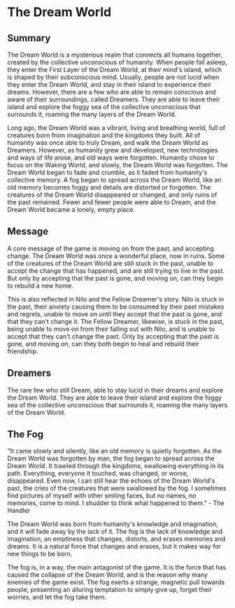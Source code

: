 # The Dream World

## Summary

The Dream World is a mysterious realm that connects all humans together, created by the collective unconscious of humanity. When people fall asleep, they enter the First Layer of the Dream World, at their mind's island, which is shaped by their subconscious mind. Usually, people are not lucid when they enter the Dream World, and stay in their island to experience their dreams. However, there are a few who are able to remain conscious and aware of their surroundings, called Dreamers. They are able to leave their island and explore the foggy sea of the collective unconscious that surrounds it, roaming the many layers of the Dream World.

Long ago, the Dream World was a vibrant, living and breathing world, full of creatures born from imagination and the kingdoms they built. All of humanity was once able to truly Dream, and walk the Dream World as Dreamers. However, as humanity grew and developed, new technologies and ways of life arose, and old ways were forgotten. Humanity chose to focus on the Waking World, and slowly, the Dream World was forgotten. The Dream World began to fade and crumble, as it faded from humanity's collective memory. A fog began to spread across the Dream World, like an old memory becomes foggy and details are distorted or forgotten. The creatures of the Dream World disappeared or changed, and only ruins of the past remained. Fewer and fewer people were able to Dream, and the Dream World became a lonely, empty place.

## Message

A core message of the game is moving on from the past, and accepting change. The Dream World was once a wonderful place, now in ruins. Some of the creatures of the Dream World are still stuck in the past, unable to accept the change that has happened, and are still trying to live in the past. But only by accepting that the past is gone, and moving on, can they begin to rebuild a new home.

This is also reflected in Nilo and the Fellow Dreamer's story. Nilo is stuck in the past, their anxiety causing them to be consumed by their past mistakes and regrets, unable to move on until they accept that the past is gone, and that they can't change it. The Fellow Dreamer, likewise, is stuck in the past, being unable to move on from their falling out with Nilo, and is unable to accept that they can't change the past. Only by accepting that the past is gone, and moving on, can they both begin to heal and rebuild their friendship.

## Dreamers

The rare few who still Dream, able to stay lucid in their dreams and explore the Dream World. They are able to leave their island and explore the foggy sea of the collective unconscious that surrounds it, roaming the many layers of the Dream World.

## The Fog

"It came slowly and silently, like an old memory is quietly forgotten. As the Dream World was forgotten by man, the fog began to spread across the Dream World. It trawled through the kingdoms, swallowing everything in its path. Everything, everyone it touched, was changed, or worse, disappeared. Even now, I can still hear the echoes of the Dream World's past, the cries of the creatures that were swallowed by the fog. I sometimes find pictures of myself with other smiling faces, but no names, no memories, come to mind. I shudder to think what happened to them." - The Handler

The Dream World was born from humanity's knowledge and imagination, and it will fade away by the lack of it. The fog is the lack of knowledge and imagination, an emptiness that changes, distorts, and erases memories and dreams. It is a natural force that changes and erases, but it makes way for new things to be born.

The fog is, in a way, the main antagonist of the game. It is the force that has caused the collapse of the Dream World, and is the reason why many enemies of the game exist. The fog exerts a strange, magnetic pull towards people, presenting an alluring temptation to simply give up, forget their worries, and let the fog take them.
